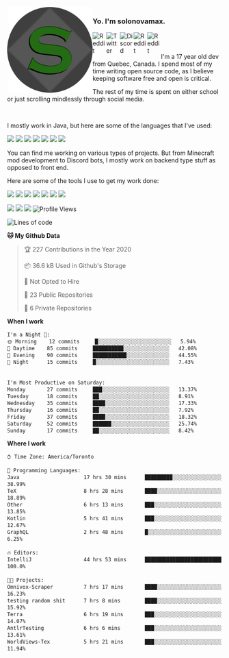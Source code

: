 <img align="left" alt="Avatar" width="200px" src="https://raw.githubusercontent.com/solonovamax/solonovamax/main/solonovamax-circle.png" />

### Yo. I'm solonovamax.

<a href="https://gitlab.com/solonovamax">
    <img align="left" alt="Reddit" width="32px" src="https://img.icons8.com/color/2x/gitlab.png">
</a>

<a href="https://twitter.com/solonovamax">
    <img align="left" alt="Twitter" width="32px" src="https://img.icons8.com/color/2x/twitter.png">
</a>

<a href="https://discord.gg/YFSQ4cF">
    <img align="left" alt="Discord" width="32px" src="https://img.icons8.com/color/2x/discord-logo.png">
</a>

<!-- <a href="https://twitch.tv/solonovamax">
    <img align="left" alt="Twitch" width="32px" src="https://img.icons8.com/color/2x/twitch.png">
</a> -->

<a href="https://reddit.com/u/solonovamax">
    <img align="left" alt="Reddit" width="32px" src="https://img.icons8.com/color/2x/reddit.png">
</a>

<a href="https://www.youtube.com/channel/UCTxCeyGu41WfEBT8mXpjHMA">
    <img align="left" alt="Reddit" width="32px" src="https://img.icons8.com/color/2x/youtube.png">
</a>

<!-- <a href="https://open.spotify.com/user/solonovamax">
    <img align="left" alt="Spotify" width="32px" src="https://img.icons8.com/color/2x/spotify.png">
</a> -->

<br />
<br />

I'm a 17 year old dev from Quebec, Canada.
I spend most of my time writing open source code, as I believe keeping software free and open is critical.

The rest of my time is spent on either school or just scrolling mindlessly through social media.

<br/>

I mostly work in Java, but here are some of the languages that I've used:

<code><img height="20" src="https://img.icons8.com/color/4x/java-coffee-cup-logo.png"></code>
<code><img height="20" src="https://img.icons8.com/color/2x/javascript.png"></code>
<code><img height="20" src="https://img.icons8.com/color/2x/nodejs.png"></code>
<code><img height="20" src="https://img.icons8.com/color/2x/python.png"></code>
<code><img height="20" src="https://img.icons8.com/color/2x/html-5.png"></code>
<code><img height="20" src="https://img.icons8.com/color/2x/css3.png"></code>
<code><img height="20" src="https://img.icons8.com/color/2x/graphql.png"></code>

You can find me working on various types of projects.
But from Minecraft mod development to Discord bots, I mostly work on backend type stuff as opposed to front end.

Here are some of the tools I use to get my work done:

<code><img height="20" src="https://img.icons8.com/material/4x/intellij-idea.png"></code>
<code><img height="20" src="https://img.icons8.com/color/4x/git.png"></code>
<code><img height="20" src="https://img.icons8.com/color/4x/docker.png"></code>
<code><img height="20" src="https://img.icons8.com/color/4x/linux.png"></code>
<code><img height="20" src="https://img.icons8.com/color/4x/mongodb.png"></code>
<code><img height="20" src="https://img.icons8.com/metro/4x/mysql.png"></code>
<code><img height="20" src="https://img.icons8.com/fluent/2x/console.png"></code>

![](https://img.shields.io/badge/OS-Linux-informational?style=flat&logo=Arch%20Linux&logoColor=white&color=007ec6)
![](https://img.shields.io/badge/Editor-IntelliJ%20Idea-informational?style=flat&logo=IntelliJ%20Idea&logoColor=white&color=007ec6)
![](https://img.shields.io/badge/Main%20Language-Java-informational?style=flat&logo=Java&logoColor=white&color=007ec6)
![Profile Views](http://img.shields.io/badge/Profile%20Views-2-blue)








<!--START_SECTION:waka-->
![Lines of code](https://img.shields.io/badge/From%20Hello%20World%20I%27ve%20Written-3.8%20million%20lines%20of%20code-blue)

**🐱 My Github Data** 

> 🏆 227 Contributions in the Year 2020
 > 
> 📦 36.6 kB Used in Github's Storage 
 > 
> 🚫 Not Opted to Hire
 > 
> 📜 23 Public Repositories
 > 
> 🔑 6 Private Repositories 

**When I work** 

```text
I'm a Night 🦉: 
🌞 Morning    12 commits     █░░░░░░░░░░░░░░░░░░░░░░░░   5.94% 
🌆 Daytime    85 commits     ██████████░░░░░░░░░░░░░░░   42.08% 
🌃 Evening    90 commits     ███████████░░░░░░░░░░░░░░   44.55% 
🌙 Night      15 commits     █░░░░░░░░░░░░░░░░░░░░░░░░   7.43%


I'm Most Productive on Saturday: 
Monday       27 commits     ███░░░░░░░░░░░░░░░░░░░░░░   13.37% 
Tuesday      18 commits     ██░░░░░░░░░░░░░░░░░░░░░░░   8.91% 
Wednesday    35 commits     ████░░░░░░░░░░░░░░░░░░░░░   17.33% 
Thursday     16 commits     ██░░░░░░░░░░░░░░░░░░░░░░░   7.92% 
Friday       37 commits     ████░░░░░░░░░░░░░░░░░░░░░   18.32% 
Saturday     52 commits     ██████░░░░░░░░░░░░░░░░░░░   25.74% 
Sunday       17 commits     ██░░░░░░░░░░░░░░░░░░░░░░░   8.42%

```


**Where I work** 

```text
⌚︎ Time Zone: America/Toronto

💬 Programming Languages: 
Java                     17 hrs 30 mins      █████████░░░░░░░░░░░░░░░░   38.99% 
TeX                      8 hrs 28 mins       ████░░░░░░░░░░░░░░░░░░░░░   18.89% 
Other                    6 hrs 13 mins       ███░░░░░░░░░░░░░░░░░░░░░░   13.85% 
Kotlin                   5 hrs 41 mins       ███░░░░░░░░░░░░░░░░░░░░░░   12.67% 
GraphQL                  2 hrs 48 mins       █░░░░░░░░░░░░░░░░░░░░░░░░   6.25%

🔥 Editors: 
IntelliJ                 44 hrs 53 mins      █████████████████████████   100.0%

🐱‍💻 Projects: 
Omnivox-Scraper          7 hrs 17 mins       ████░░░░░░░░░░░░░░░░░░░░░   16.23% 
testing random shit      7 hrs 8 mins        ████░░░░░░░░░░░░░░░░░░░░░   15.92% 
Terra                    6 hrs 19 mins       ███░░░░░░░░░░░░░░░░░░░░░░   14.07% 
AntlrTesting             6 hrs 6 mins        ███░░░░░░░░░░░░░░░░░░░░░░   13.61% 
WorldViews-Tex           5 hrs 21 mins       ███░░░░░░░░░░░░░░░░░░░░░░   11.94%

```


<!--END_SECTION:waka-->

<!--
**solonovamax/solonovamax** is a ✨ _special_ ✨ repository because its `README.md` (this file) appears on your GitHub profile.

Here are some ideas to get you started:

- 🔭 I’m currently working on ...
- 🌱 I’m currently learning ...
- 👯 I’m looking to collaborate on ...
- 🤔 I’m looking for help with ...
- 💬 Ask me about ...
- 📫 How to reach me: ...
- 😄 Pronouns: ...
- ⚡ Fun fact: ...
-->
